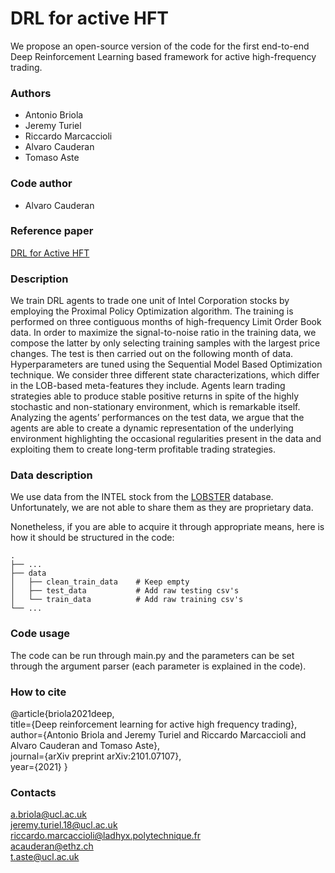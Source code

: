 # DRL for active HFT

We propose an open-source version of the code for the first end-to-end Deep Reinforcement Learning based framework for active high-frequency trading.

### Authors
- Antonio Briola
- Jeremy Turiel
- Riccardo Marcaccioli
- Alvaro Cauderan
- Tomaso Aste

### Code author 
- Alvaro Cauderan


### Reference paper
[DRL for Active HFT](https://arxiv.org/pdf/2101.07107.pdf)

### Description

We train DRL agents to trade one unit of Intel Corporation stocks by employing the Proximal Policy Optimization algorithm. The training is performed on three contiguous months of high-frequency Limit Order Book data. In order to maximize the signal-to-noise ratio in the training data, we compose the latter by only selecting training samples with the largest price changes. The test is then carried out on the following month of data. Hyperparameters are tuned using the Sequential Model Based Optimization technique. We consider three different state characterizations, which differ in the LOB-based meta-features they include. Agents learn trading strategies able to produce stable positive returns in spite of the highly stochastic and non-stationary environment, which is remarkable itself. Analyzing the agents’ performances on the test data, we argue that the agents are able to create a dynamic representation of the underlying environment highlighting the occasional regularities present in the data and exploiting them to create long-term profitable trading strategies.

### Data description

We use data from the INTEL stock from the [LOBSTER](https://lobsterdata.com) database. Unfortunately, we are not able to share them as they are proprietary data.

Nonetheless, if you are able to acquire it through appropriate means, here is how it should be structured in the code:

    .
    ├── ...
    ├── data      
    │   ├── clean_train_data    # Keep empty
    │   ├── test_data           # Add raw testing csv's
    │   └── train_data          # Add raw training csv's
    └── ...

### Code usage

The code can be run through main.py and the parameters can be set through the argument parser (each parameter is explained in the code).

### How to cite

@article{briola2021deep,\
  title={Deep reinforcement learning for active high frequency trading},\
  author={Antonio Briola and Jeremy Turiel and Riccardo Marcaccioli and Alvaro Cauderan and Tomaso Aste},\
  journal={arXiv preprint arXiv:2101.07107},\
  year={2021}
}

### Contacts

a.briola@ucl.ac.uk \
jeremy.turiel.18@ucl.ac.uk \
riccardo.marcaccioli@ladhyx.polytechnique.fr \
acauderan@ethz.ch \
t.aste@ucl.ac.uk 
